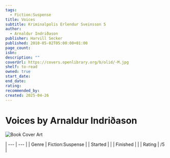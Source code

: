 ```yaml
---
tags:
  - Fiction:Suspense
title: Voices
subtitle: Kriminalpolis Erlendur Sveinsson 5
author:
  - Arnaldur Indriðason
publisher: Harvill Secker
published: 2010-05-02T05:00:00+01:00
page_count: 
isbn: 
description: ""
coverUrl: https://covers.openlibrary.org/b/olid/-M.jpg
shelf: to-read
owned: true
start_date: 
end_date: 
rating: 
recommended_by: 
created: 2025-04-26
---
```


# Voices by Arnaldur Indriðason

![Book Cover Art](https://covers.openlibrary.org/b/olid/-M.jpg)


| --- | --- |
| Genre | Fiction:Suspense |
| Started |  |
| Finished |  |
| Rating | /5 |

